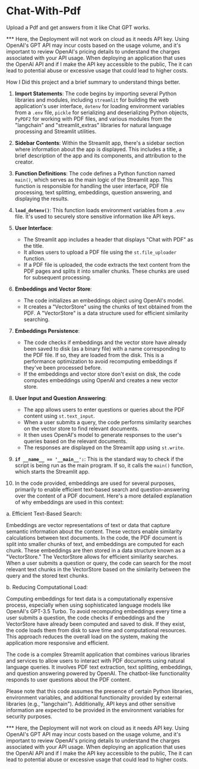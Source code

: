 # Chat-With-Pdf
Upload a Pdf and get answers from it like Chat GPT works.

*** Here, the Deployment will not work on cloud as it needs API key. Using OpenAI's GPT API may incur costs based on the usage volume, and it's important to review OpenAI's pricing details to understand the charges associated with your API usage.
When deploying an application that uses the OpenAI API and if I make the API key accessible to the public, The it can lead to potential abuse or excessive usage that could lead to higher costs.

How I Did this project and a brief summary to understand things better.

1. **Import Statements**: The code begins by importing several Python libraries and modules, including `streamlit` for building the web application's user interface, `dotenv` for loading environment variables from a `.env` file, `pickle` for serializing and deserializing Python objects, `PyPDF2` for working with PDF files, and various modules from the "langchain" and "streamlit_extras" libraries for natural language processing and Streamlit utilities.

2. **Sidebar Contents**: Within the Streamlit app, there's a sidebar section where information about the app is displayed. This includes a title, a brief description of the app and its components, and attribution to the creator.

3. **Function Definitions**: The code defines a Python function named `main()`, which serves as the main logic of the Streamlit app. This function is responsible for handling the user interface, PDF file processing, text splitting, embeddings, question answering, and displaying the results.

4. **`load_dotenv()`**: This function loads environment variables from a `.env` file. It's used to securely store sensitive information like API keys.

5. **User Interface**:
   - The Streamlit app includes a header that displays "Chat with PDF" as the title.
   - It allows users to upload a PDF file using the `st.file_uploader` function.
   - If a PDF file is uploaded, the code extracts the text content from the PDF pages and splits it into smaller chunks. These chunks are used for subsequent processing.

6. **Embeddings and Vector Store**:
   - The code initializes an embeddings object using OpenAI's model.
   - It creates a "VectorStore" using the chunks of text obtained from the PDF. A "VectorStore" is a data structure used for efficient similarity searching.

7. **Embeddings Persistence**:
   - The code checks if embeddings and the vector store have already been saved to disk (as a binary file) with a name corresponding to the PDF file. If so, they are loaded from the disk. This is a performance optimization to avoid recomputing embeddings if they've been processed before.
   - If the embeddings and vector store don't exist on disk, the code computes embeddings using OpenAI and creates a new vector store.

8. **User Input and Question Answering**:
   - The app allows users to enter questions or queries about the PDF content using `st.text_input`.
   - When a user submits a query, the code performs similarity searches on the vector store to find relevant documents.
   - It then uses OpenAI's model to generate responses to the user's queries based on the relevant documents.
   - The responses are displayed on the Streamlit app using `st.write`.

9. **`if __name__ == '__main__':`**: This is the standard way to check if the script is being run as the main program. If so, it calls the `main()` function, which starts the Streamlit app.
10. In the code provided, embeddings are used for several purposes, primarily to enable efficient text-based search and question-answering over the content of a PDF document. Here's a more detailed explanation of why embeddings are used in this context:

a. Efficient Text-Based Search:

Embeddings are vector representations of text or data that capture semantic information about the content. These vectors enable similarity calculations between text documents.
In the code, the PDF document is split into smaller chunks of text, and embeddings are computed for each chunk. These embeddings are then stored in a data structure known as a "VectorStore."
The VectorStore allows for efficient similarity searches. When a user submits a question or query, the code can search for the most relevant text chunks in the VectorStore based on the similarity between the query and the stored text chunks.

b. Reducing Computational Load:

Computing embeddings for text data is a computationally expensive process, especially when using sophisticated language models like OpenAI's GPT-3.5 Turbo.
To avoid recomputing embeddings every time a user submits a question, the code checks if embeddings and the VectorStore have already been computed and saved to disk. If they exist, the code loads them from disk to save time and computational resources.
This approach reduces the overall load on the system, making the application more responsive and efficient.

The code is a complex Streamlit application that combines various libraries and services to allow users to interact with PDF documents using natural language queries. It involves PDF text extraction, text splitting, embeddings, and question answering powered by OpenAI. The chatbot-like functionality responds to user questions about the PDF content.

Please note that this code assumes the presence of certain Python libraries, environment variables, and additional functionality provided by external libraries (e.g., "langchain"). Additionally, API keys and other sensitive information are expected to be provided in the environment variables for security purposes.


*** Here, the Deployment will not work on cloud as it needs API key. Using OpenAI's GPT API may incur costs based on the usage volume, and it's important to review OpenAI's pricing details to understand the charges associated with your API usage.
When deploying an application that uses the OpenAI API and if I make the API key accessible to the public, The it can lead to potential abuse or excessive usage that could lead to higher costs.
